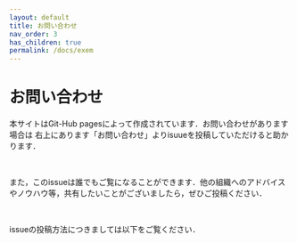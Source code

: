 ```yaml
---
layout: default
title: お問い合わせ
nav_order: 3
has_children: true
permalink: /docs/exem
---
```


# お問い合わせ 
本サイトはGit-Hub pagesによって作成されています．お問い合わせがあります場合は
右上にあります「お問い合わせ」よりisuueを投稿していただけると助かります．

<br>

また，このissueは誰でもご覧になることができます．他の組織へのアドバイスやノウハウ等，共有したいことがございましたら，ぜひご投稿ください．

<br>

issueの投稿方法につきましては以下をご覧ください．

